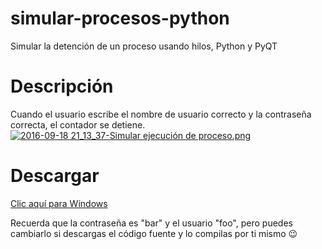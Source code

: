 # simular-procesos-python
Simular la detención de un proceso usando hilos, Python y PyQT

# Descripción
Cuando el usuario escribe el nombre de usuario correcto y la contraseña correcta, el contador se detiene.
[![2016-09-18 21_13_37-Simular ejecución de proceso.png](https://s5.postimg.org/tes5pbs87/2016_09_18_21_13_37_Simular_ejecuci_n_de_proceso.png)](https://postimg.org/image/7flr24bdv/)

# Descargar
[Clic aquí para Windows](http://github.com)

Recuerda que la contraseña es "bar" y el usuario "foo", pero puedes cambiarlo si descargas el código fuente y lo compilas por ti mismo :wink:
